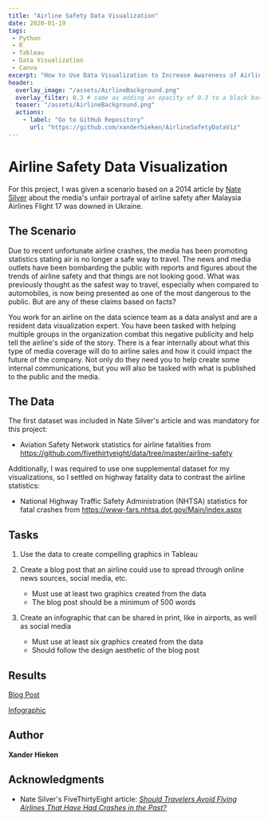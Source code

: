 ```yaml
---
title: "Airline Safety Data Visualization"
date: 2020-01-19
tags:
 - Python
 - R
 - Tableau
 - Data Visualization
 - Canva
excerpt: "How to Use Data Visualization to Increase Awareness of Airline Safety"
header:
  overlay_image: "/assets/AirlineBackground.png"
  overlay_filter: 0.3 # same as adding an opacity of 0.3 to a black background
  teaser: "/assets/AirlineBackground.png"
  actions:
    - label: "Go to GitHub Repository"
      url: "https://github.com/xanderhieken/AirlineSafetyDataViz"
---
```


# Airline Safety Data Visualization

For this project, I was given a scenario based on a 2014 article by [Nate Silver](https://fivethirtyeight.com/contributors/nate-silver/) about the media's unfair portrayal of airline safety after Malaysia Airlines Flight 17 was downed in Ukraine. 

## The Scenario
Due to recent unfortunate airline crashes, the media has been promoting statistics stating air is no longer a safe way to travel. The news and media outlets have been bombarding the public with reports and figures about the trends of airline safety and that things are not looking good. What was previously thought as the safest way to travel, especially when compared to automobiles, is now being presented as one of the most dangerous to the public. But are any of these claims based on facts?

You work for an airline on the data science team as a data analyst and are a resident data visualization expert. You have been tasked with helping multiple groups in the organization combat this negative publicity and help tell the airline's side of the story. There is a fear internally about what this type of media coverage will do to airline sales and how it could impact the future of the company. Not only do they need you to help create some internal communications, but you will also be tasked with what is published to the public and the media.

## The Data
The first dataset was included in Nate Silver's article and was mandatory for this project:
* Aviation Safety Network statistics for airline fatalities from https://github.com/fivethirtyeight/data/tree/master/airline-safety

Additionally, I was required to use one supplemental dataset for my visualizations, so I settled on highway fatality data to contrast the airline statistics:
* National Highway Traffic Safety Administration (NHTSA) statistics for fatal crashes from https://www-fars.nhtsa.dot.gov/Main/index.aspx

## Tasks
1. Use the data to create compelling graphics in Tableau

2. Create a blog post that an airline could use to spread through online news sources, social media, etc.
	* Must use at least two graphics created from the data
	* The blog post should be a minimum of 500 words 

3. Create an infographic that can be shared in print, like in airports, as well as social media
	* Must use at least six graphics created from the data
	* Should follow the design aesthetic of the blog post

## Results
[Blog Post](https://xanderhieken.github.io/assets/AirlineSafetyBlogPost.pdf)

[Infographic](https://xanderhieken.github.io/assets/AirlineSafetyInfographic.pdf)
	
## Author

**Xander Hieken**


## Acknowledgments

* Nate Silver's FiveThirtyEight article: *[Should Travelers Avoid Flying Airlines That Have Had Crashes in the Past?](https://fivethirtyeight.com/features/should-travelers-avoid-flying-airlines-that-have-had-crashes-in-the-past/)*
